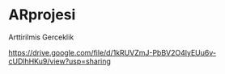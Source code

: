 # ARprojesi
Arttirilmis Gerceklik





  https://drive.google.com/file/d/1kRUVZmJ-PbBV2O4lyEUu6v-cUDlhHKu9/view?usp=sharing                              
